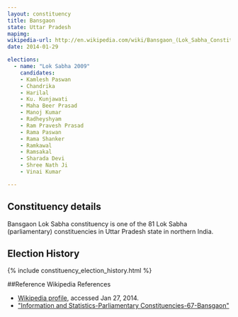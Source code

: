 ```yaml
---
layout: constituency
title: Bansgaon
state: Uttar Pradesh
mapimg: 
wikipedia-url: http://en.wikipedia.com/wiki/Bansgaon_(Lok_Sabha_Constituency)
date: 2014-01-29

elections: 
  - name: "Lok Sabha 2009"
    candidates: 
    - Kamlesh Paswan 
    - Chandrika 
    - Harilal 
    - Ku. Kunjawati 
    - Maha Beer Prasad 
    - Manoj Kumar 
    - Radheyshyam 
    - Ram Pravesh Prasad 
    - Rama Paswan 
    - Rama Shanker 
    - Ramkawal 
    - Ramsakal 
    - Sharada Devi 
    - Shree Nath Ji 
    - Vinai Kumar 

---
```

## Constituency details
Bansgaon Lok Sabha constituency is one of the 81 Lok Sabha (parliamentary) constituencies in Uttar Pradesh state in northern India.




## Election History
{% include constituency_election_history.html %}

##Reference
Wikipedia References
- [Wikipedia profile]({{page.profile.wikipedia}}), accessed Jan 27, 2014.
- ["Information and Statistics-Parliamentary Constituencies-67-Bansgaon"][wiki1]

[wiki1]: http://ceouttarpradesh.nic.in/067_PC_Statistics_English.aspx
